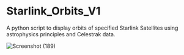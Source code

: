 # Starlink_Orbits_V1
A python script to display orbits of specified Starlink Satellites using astrophysics principles and Celestrak data.

![Screenshot (189)](https://github.com/CameronCMaples/Starlink_Orbits_V1/assets/78427260/afd2f0da-514b-4acd-8033-94d2852b6555)
